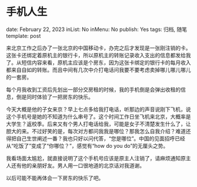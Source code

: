 # 手机人生

date: February 22, 2023
inList: No
inMenu: No
publish: Yes
tags: 归档, 随笔
template: post

来北京工作之后办了一张北京的中国移动卡，办完之后才发现是一张刚注销的卡。这张卡还绑定着原机主的银行卡，所以原机主的转账记录收入支出的信息都发给我了。从短信内容来看，原机主应该是个房东，因为这张卡绑定的银行卡的每月收入都来自自如的转账。而且中间有几次中介打电话问我要不要考虑卖掉哪儿哪儿哪儿的一套房。

每个月我收到工资后先划出一部分交房租的时候，我的手机倒是会弹出收租的信息，倒是同时体验了一把房东的快乐。

今天大概是他的子女来京？早上七点多给我打电话，听那边的声音说刚下飞机，说这个手机号是她的不知道为什么串号了。这个时间工作日坐飞机来北京，大概率是大学生？返校季。后来又有个男人打电话给我，可能是女子不清楚发生什么了，让胆大的来。不过好笑的是，每次对方都问我我是哪位？那我怎么自我介绍？难道还得把自己生世阐述一番？我也只好以问代答，“您是哪位”。中国的见面招呼已经从“吃饭了”变成了“你哪位？”，感觉有“how do you do”的无厘头之势。

我看场面太尴尬，就直接说明了这个手机号应该是原主人注销了，请麻烦通知原主人还有他的亲朋好友。男人用一口很地道的北京话对我道谢。

以后可能不能再体会一下房东的快乐了吧。